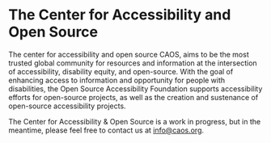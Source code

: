 # The Center for Accessibility and Open Source

The center for accessibility and open source CAOS, aims to be the most trusted global community for resources and information at the intersection of accessibility, disability equity, and open-source.
With the goal of enhancing access to information and opportunity for people with disabilities, the Open Source Accessibility Foundation supports accessibility efforts for open-source projects, as well as the creation and sustenance of open-source accessibility projects.

The Center for Accessibility & Open Source is a work in progress, but in the meantime, please feel free to contact us at info@caos.org.
